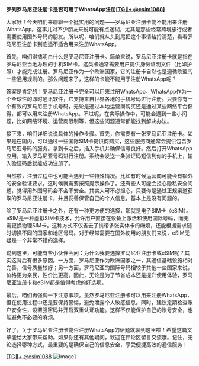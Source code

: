 **罗列罗马尼亚注册卡是否可用于WhatsApp注册[[TG💪+ @esim1088](https://t.me/s/esim1088)]**

大家好！今天咱们来聊聊一个挺实用的问题——罗马尼亚注册卡能不能用来注册WhatsApp。这事儿对不少朋友来说可能有点迷糊，尤其是那些经常跨境旅行或者需要使用国外号码的朋友。所以呢，咱们就从头到尾把这个事情给捋清楚，看看罗马尼亚注册卡到底适不适合用来注册WhatsApp。

首先，咱们得搞明白什么是罗马尼亚注册卡。简单来说，罗马尼亚注册卡就是指在罗马尼亚当地办理的手机SIM卡。这类卡通常需要用户提供身份证明文件（比如护照）才能完成注册。罗马尼亚作为一个欧洲国家，它的注册卡自然也是遵循欧盟的一些通用规则的。那么问题来了，这样的卡能不能用于注册WhatsApp呢？

答案是肯定的！罗马尼亚注册卡完全可以用来注册WhatsApp。WhatsApp作为一个全球性的即时通讯软件，它支持来自世界各地的手机号码进行注册。只要你有一个有效的罗马尼亚手机号码，无论是通过本地运营商购买还是通过某些网络平台获得，都可以用来注册WhatsApp。不过呢，在实际操作中，可能会遇到一些小问题，比如网络环境、运营商限制等，但这些问题通常都能找到解决办法。

接下来，咱们详细说说具体的操作步骤。首先，你需要有一张罗马尼亚注册卡。如果是在国内，可以通过一些国际SIM卡提供商购买，这些服务商通常会提供包含罗马尼亚号码的服务。拿到卡之后，插入手机并确保信号良好。然后打开WhatsApp应用，输入罗马尼亚号码进行注册。系统会发送一条验证码短信到你的手机上，输入验证码后就能成功注册了。

当然啦，注册过程中也可能会遇到一些特殊情况。比如有时候运营商可能会有额外的安全验证要求，这时候就需要按照提示操作了。还有些人可能会担心隐私安全问题，觉得用外国号码会不会不安全。其实大可不必担心，只要你是通过正规渠道获取的罗马尼亚注册卡，并且妥善保管自己的个人信息，基本上是没有问题的。

除了罗马尼亚注册卡之外，还有一种更方便的选择，那就是电子SIM卡（eSIM）。eSIM是一种虚拟SIM卡技术，允许用户直接在设备上激活和使用国际号码，而无需更换物理SIM卡。这种方式不仅省去了携带多张实体卡的麻烦，还能根据需求随时切换不同的国家和地区号码。对于经常需要在国外使用的朋友们来说，eSIM无疑是一个非常不错的选择。

说到这里，可能有些小伙伴会问：为什么我要选择罗马尼亚注册卡或eSIM呢？其实这背后有很多原因。一方面，罗马尼亚作为欧洲国家之一，其通信基础设施相对完善，信号质量较好；另一方面，罗马尼亚的国际号码相较于其他一些国家来说，价格更为亲民，性价比更高。因此，无论是为了节省成本还是提升使用体验，罗马尼亚注册卡和eSIM都是值得考虑的好选项。

最后，咱们再强调一下注意事项。虽然罗马尼亚注册卡可以用来注册WhatsApp，但在使用过程中还是要保持警惕，避免泄露个人敏感信息。同时，建议定期检查账户安全性，设置强密码并开启双重认证功能。这样不仅能保护自己的账号安全，也能避免不必要的麻烦。

好了，关于罗马尼亚注册卡能否注册WhatsApp的话题就聊到这里啦！希望这篇文章能给大家带来帮助。如果你还有其他疑问，欢迎在评论区留言交流哦。记住，无论选择哪种方式，最重要的是确保自己的信息安全，享受便捷高效的通信服务！

[[TG💪+ @esim1088](https://t.me/s/esim1088) ![Image](https://i.postimg.cc/4NQfJmqS/Snipaste-2025-05-13-00-14-12.png)]